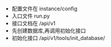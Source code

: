 * 配置文件在 instance/config
* 入口文件 run.py
* 接口文档在 /api/v1
* 先创建数据库,再调用初始化接口
* 初始化接口 /api/v1/tools/init_database/